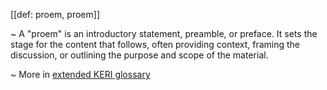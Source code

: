 [[def: proem, proem]]

~ A "proem" is an introductory statement, preamble, or preface. It sets the stage for the content that follows, often providing context, framing the discussion, or outlining the purpose and scope of the material. 

~ More in <a href="https://weboftrust.github.io/WOT-terms/docs/glossary/proem">extended KERI glossary</a>
